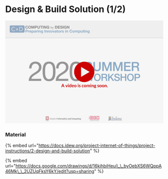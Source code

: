 # Design & Build Solution \(1/2\)

![](../../.gitbook/assets/vidcoming-welcome.png)

### Material

{% embed url="https://docs.idew.org/project-internet-of-things/project-instructions/2-design-and-build-solution" %}

{% embed url="https://docs.google.com/drawings/d/16kihbiHeui\_\_byOebXS6WQppA46Mk\_\_2UZUqFksY6kY/edit?usp=sharing" %}




